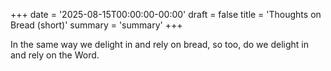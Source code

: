 +++
date = '2025-08-15T00:00:00-00:00'
draft = false
title = 'Thoughts on Bread (short)'
summary = 'summary'
+++

In the same way we delight in and rely on bread, so too, do we delight in and rely on the Word.
